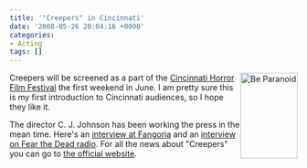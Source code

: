 ```yaml
---
title: '"Creepers" in Cincinnati'
date: '2008-05-26 20:04:16 +0000'
categories:
- Acting
tags: []
---
```

<a
href="http://wordpress.damienburke.com/wp-content/uploads/2008/05/creepers_movie_poster_be_paranoid.jpg"><img
class="alignright size-medium wp-image-59" style="float: right;"
title="Creepers"
src="http://damienburke.org/news/wp-content/uploads/2008/05/creepers_movie_poster_be_paranoid-200x300.jpg"
alt="Be Paranoid" width="100" height="150" /></a>Creepers will be screened as a
part of the [Cincinnati Horror Film
Festival](http://cincinnati.horrorsociety.com/films.html) the first weekend in
June. I am pretty sure this is my first introduction to Cincinnati audiences, so
I hope they like it.

The director C. J. Johnson has been working the press in the mean time. Here's
an [interview at Fangoria](http://Fangoria.com/news_article.php?id=6184) and an
[interview on Fear the Dead
radio](http://vids.myspace.com/index.cfm?fuseaction=vids.individual&amp;videoid=2111098622).
For all the news about "Creepers" you can go to [the official
website](http://www.myspace.com/beparanoid).
